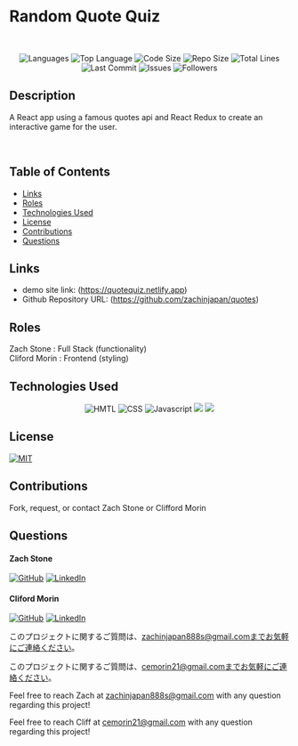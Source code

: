 # Random Quote Quiz

</br>
<p align="center">
    <img src="https://img.shields.io/github/languages/count/zachinjapan/quotes?style=plastic" alt="Languages" />
    <img src="https://img.shields.io/github/languages/top/zachinjapan/quotes?style=plastic&labelColor=yellow" alt="Top Language" />
    <img src="https://img.shields.io/github/languages/code-size/zachinjapan/quotes?style=plastic" alt="Code Size" />
    <img src="https://img.shields.io/github/repo-size/zachinjapan/quotes?style=plastic" alt="Repo Size" />   
    <img src="https://img.shields.io/tokei/lines/github/zachinjapan/quotes?style=plastic" alt="Total Lines" />
    <img src="https://img.shields.io/github/last-commit/zachinjapan/quotes?style=plastic" alt="Last Commit" />  
    <img src="https://img.shields.io/github/issues/zachinjapan/quotes?style=plastic" alt="Issues" />  
    <img src="https://img.shields.io/github/followers/zachinjapan?style=social" alt="Followers" />  
</p>

## Description

A React app using a famous quotes api and React Redux to create an interactive game for the user.

</br>

## Table of Contents

- [Links](#links)
- [Roles](#roles)
- [Technologies Used](#technologies-used)
- [License](#license)
- [Contributions](#contributions)
- [Questions](#questions)

## Links

- demo site link: (https://quotequiz.netlify.app)
- Github Repository URL: (https://github.com/zachinjapan/quotes)

## Roles

Zach Stone : Full Stack (functionality) </br>
Cliford Morin : Frontend (styling)

## Technologies Used

<p align="center">
  <img src="https://img.shields.io/badge/-HTML-orange?style=for-the-badge"  alt="HMTL" /></a>
<img src="https://img.shields.io/badge/-CSS-blue?style=for-the-badge" alt="CSS" /></a>
  <img src="https://img.shields.io/badge/-Javascript-yellow?style=for-the-badge" alt="Javascript" /></a>
  <img src="https://img.shields.io/badge/react-%2320232a.svg?style=for-the-badge&logo=react&logoColor=%2361DAFB">
  <img src="https://img.shields.io/badge/redux-%23593d88.svg?style=for-the-badge&logo=redux&logoColor=white">
</p>

## License

[![MIT](https://img.shields.io/badge/license-MIT-green?style=plastic)](https://github.com/git/git-scm.com/blob/main/MIT-LICENSE.txt)

## Contributions

Fork, request, or contact Zach Stone or Clifford Morin

## Questions

#### Zach Stone

[![GitHub](https://img.shields.io/badge/My%20GitHub-Click%20Me!-blueviolet?style=plastic&logo=GitHub)](https://github.com/zachinjapan)
[![LinkedIn](https://img.shields.io/badge/My%20LinkedIn-Click%20Me!-grey?style=plastic&logo=LinkedIn&labelColor=blue)](https://www.linkedin.com/in/zach-stone-45b649211/)

#### Cliford Morin

[![GitHub](https://img.shields.io/badge/My%20GitHub-Click%20Me!-blueviolet?style=plastic&logo=GitHub)](https://github.com/CliffordMorin)
[![LinkedIn](https://img.shields.io/badge/My%20LinkedIn-Click%20Me!-grey?style=plastic&logo=LinkedIn&labelColor=blue)](https://www.linkedin.com/in/morin-clifford-129888a9/)

このプロジェクトに関するご質問は、zachinjapan888s@gmail.comまでお気軽にご連絡ください。

このプロジェクトに関するご質問は、cemorin21@gmail.comまでお気軽にご連絡ください。

Feel free to reach Zach at zachinjapan888s@gmail.com with any question regarding this project!

Feel free to reach Cliff at cemorin21@gmail.com with any question regarding this project!
